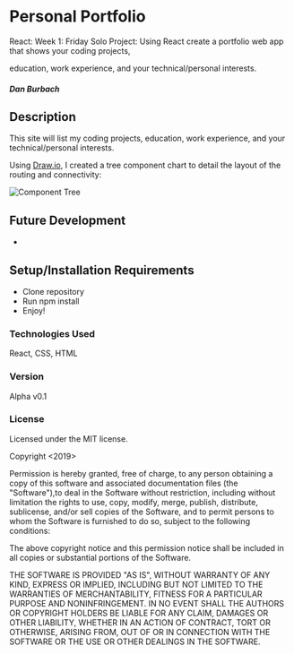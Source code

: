 # Personal Portfolio
React: Week 1: Friday Solo Project: Using React create a portfolio web app that shows your coding projects, 

education, work experience, and your technical/personal interests.

##### _Dan Burbach_

## __Description__

  This site will list my coding projects, education, work experience, and your technical/personal interests.

  Using [Draw.io](https://www.draw.io/), I created a tree component chart to detail the layout of the routing and connectivity:
  
  ![Component Tree](https://raw.githubusercontent.com/DanBurbach/PersonalPortfolio/blob/master/src/assets/PersonalPortfolioTree.jpg)
  
## __Future Development__
  * 

## __Setup/Installation Requirements__

  * Clone repository
  * Run npm install
  * Enjoy!

### __Technologies Used__

  React, CSS, HTML
  
### __Version__

Alpha v0.1

### License
Licensed under the MIT license.

Copyright <2019> <Daniel Burbach>

Permission is hereby granted, free of charge, to any person obtaining a copy of this software and associated documentation files (the "Software"),to deal in the Software without restriction, including without limitation the rights to use, copy, modify, merge, publish, distribute, sublicense,
and/or sell copies of the Software, and to permit persons to whom the Software is furnished to do so, subject to the following conditions:

The above copyright notice and this permission notice shall be included in all copies or substantial portions of the Software.

THE SOFTWARE IS PROVIDED "AS IS", WITHOUT WARRANTY OF ANY KIND, EXPRESS OR IMPLIED, INCLUDING BUT NOT LIMITED TO THE WARRANTIES OF MERCHANTABILITY,
FITNESS FOR A PARTICULAR PURPOSE AND NONINFRINGEMENT. IN NO EVENT SHALL THE AUTHORS OR COPYRIGHT HOLDERS BE LIABLE FOR ANY CLAIM, DAMAGES OR OTHER LIABILITY,
WHETHER IN AN ACTION OF CONTRACT, TORT OR OTHERWISE, ARISING FROM, OUT OF OR IN CONNECTION WITH THE SOFTWARE OR THE USE OR OTHER DEALINGS IN THE SOFTWARE.
